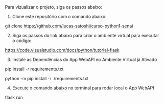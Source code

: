 Para vizualizar o projeto, siga os passos abaixo:


1. Clone este repositório com o comando abaixo:

git clone https://github.com/lucas-satoshi/curso-python1-senai


2. Siga os passos do link abaixo para criar o ambiente virtual para executar o código:

https://code.visualstudio.com/docs/python/tutorial-flask


3. Instale as Dependências do App WebAPI no Ambiente Virtual já Ativado

pip install -r requirements.txt

python -m pip install -r .\requirements.txt


4. Execute o comando abaixo no terminal para rodar local o App WebAPI

flask run
